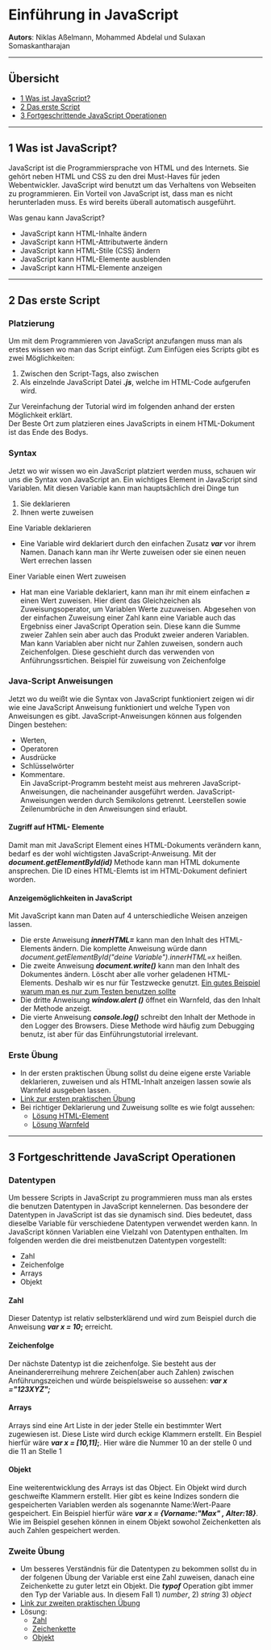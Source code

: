 # Einführung in JavaScript
**Autors**: Niklas Aßelmann, Mohammed Abdelal und Sulaxan Somaskantharajan

---

## Übersicht

- [1 Was ist JavaScript?](#1-Was-ist-Leaflet)
- [2 Das erste Script](#2-Das-erste-Script)
- [3 Fortgeschrittende JavaScript Operationen](#3-Fortgeschrittende-JavaScript-Operationen)




---

## 1 Was ist JavaScript?

JavaScript ist die Programmiersprache von HTML und des Internets. Sie gehört neben HTML und CSS zu den drei Must-Haves für jeden Webentwickler. JavaScript wird benutzt um  das Verhaltens von Webseiten zu programmieren. Ein Vorteil von JavaScript ist, dass man es nicht herunterladen muss. Es wird bereits überall automatisch ausgeführt.

Was genau kann JavaScript?
  - JavaScript kann HTML-Inhalte ändern
  - JavaScript kann HTML-Attributwerte ändern
  - JavaScript kann HTML-Stile (CSS) ändern
  - JavaScript kann HTML-Elemente ausblenden
  - JavaScript kann HTML-Elemente anzeigen

---

## 2 Das erste Script

### Platzierung

Um mit dem Programmieren von JavaScript anzufangen muss man als erstes wissen wo man das Script einfügt.
Zum Einfügen eies Scripts gibt es zwei Möglichkeiten:
  1. Zwischen den Script-Tags, also zwischen  **_<script>_** und **_</script>_**
  2. Als einzelnde JavaScript Datei **_.js_**, welche im HTML-Code aufgerufen wird. <br>

Zur Vereinfachung der Tutorial wird im folgenden anhand der ersten Möglichkeit erklärt. <br>
Der Beste Ort zum platzieren eines JavaScripts in einem HTML-Dokument ist das Ende des Bodys.

### Syntax

Jetzt wo wir wissen wo ein JavaScript platziert werden muss, schauen wir uns die Syntax von JavaScript an.
Ein wichtiges Element in JavaScript sind Variablen. Mit diesen Variable kann man hauptsächlich drei Dinge tun
  1. Sie deklarieren
  2. Ihnen werte zuweisen 

Eine Variable deklarieren
  - Eine Variable wird deklariert durch den einfachen Zusatz **_var_** vor ihrem Namen.
    Danach kann man ihr Werte zuweisen oder sie einen neuen Wert errechen lassen <br>

Einer Variable einen Wert zuweisen
  - Hat man eine Variable deklariert, kann man ihr mit einem einfachen **_=_** einen Wert zuweisen. 
    Hier dient das Gleichzeichen als Zuweisungsoperator, um Variablen Werte zuzuweisen. 
    Abgesehen von der einfachen Zuweisung einer Zahl kann eine Variable auch das Ergebniss einer JavaScript Operation sein.
    Diese kann die Summe zweier Zahlen sein aber auch das Produkt zweier anderen Variablen.
    Man kann Variablen aber nicht nur Zahlen zuweisen, sondern auch Zeichenfolgen. Diese geschieht durch das verwenden von Anführungssrtichen.
    Beispiel für zuweisung von Zeichenfolge

### Java-Script Anweisungen

Jetzt wo du weißt wie die Syntax von JavaScript funktioniert zeigen wi dir wie eine JavaScript Anweisung funktioniert und welche Typen von Anweisungen es gibt. JavaScript-Anweisungen können aus folgenden Dingen bestehen:
  - Werten, 
  - Operatoren 
  - Ausdrücke
  - Schlüsselwörter 
  - Kommentare. <br>
Ein JavaScript-Programm besteht meist aus mehreren JavaScript-Anweisungen, die nacheinander ausgeführt werden.
JavaScript-Anweisungen werden durch Semikolons getrennt.
Leerstellen sowie Zeilenumbrüche in den Anweisungen sind erlaubt.

#### Zugriff auf HTML- Elemente

Damit man mit JavaScript Element eines HTML-Dokuments verändern kann, bedarf es der wohl wichtigsten JavaScript-Anweisung.
Mit der **_document.getElementById(id)_** Methode kann man HTML dokumente ansprechen. Die ID eines HTML-Elemts ist im HTML-Dokument definiert worden.

#### Anzeigemöglichkeiten in JavaScript

Mit JavaScript kann man Daten auf 4 unterschiedliche Weisen anzeigen lassen. 
  - Die erste Anweisung **_innerHTML=_** kann man den Inhalt des HTML-Elements ändern. Die komplette Anweisung würde dann *document.getElementById("deine Variable").innerHTML=x* heißen.
  - Die zweite Anweisung **_document.write()_** kann man den Inhalt des Dokumentes ändern. Löscht aber alle vorher geladenen HTML-Elements. Deshalb wir es nur für Testzwecke genutzt. [Ein gutes Beispiel warum man es nur zum Testen benutzen sollte](https://www.w3schools.com/code/tryit.asp?filename=GGY8JU3O6CW9)
  - Die dritte Anweisung **_window.alert ()_** öffnet ein Warnfeld, das den Inhalt der Methode anzeigt.
  - Die vierte Anweisung **_console.log()_** schreibt den Inhalt der Methode in den Logger des Browsers. Diese Methode wird häufig zum Debugging benutz, ist aber für das Einführungstutorial irrelevant.

### Erste Übung

  - In der ersten praktischen Übung sollst du deine eigene erste Variable deklarieren, zuweisen und  als HTML-Inhalt anzeigen lassen sowie als Warnfeld ausgeben lassen.
  - [Link zur ersten praktischen Übung](https://www.w3schools.com/code/tryit.asp?filename=GGY8Q98QGDTG)
  - Bei richtiger Deklarierung und Zuweisung sollte es wie folgt aussehen:
    - [Lösung HTML-Element](https://www.w3schools.com/code/tryit.asp?filename=GGY8TS2GC9K2)
    - [Lösung Warnfeld](https://www.w3schools.com/code/tryit.asp?filename=GGY8UBVGSEZY)

---

## 3 Fortgeschrittende JavaScript Operationen

### Datentypen

Um bessere Scripts in JavaScript zu programmieren muss man als erstes die benutzen Datentypen in JavaScript kennelernen. Das besondere der Datentypen in JavaScript ist das sie dynamisch sind. Dies bedeutet, dass dieselbe Variable für verschiedene Datentypen verwendet werden kann. In JavaScript können Variablen eine Vielzahl von Datentypen enthalten. Im folgenden werden  die drei meistbenutzen Datentypen vorgestellt:
  - Zahl
  - Zeichenfolge
  - Arrays
  - Objekt
#### Zahl
Dieser Datentyp ist relativ selbsterklärend und wird zum Beispiel durch die Anweisung **_var x = 10_;** erreicht.
#### Zeichenfolge
Der nächste Datentyp ist die zeichenfolge. Sie besteht aus der Aneinandererreihung mehrere Zeichen(aber auch Zahlen) zwischen Anführungszeichen und würde beispielsweise so aussehen: **_var x ="123XYZ";_**
#### Arrays
Arrays sind eine Art Liste in der jeder Stelle ein bestimmter Wert zugewiesen ist. Diese Liste wird durch eckige Klammern erstellt. Ein Bespiel hierfür wäre **_var x = [10,11]_;**. Hier wäre die Nummer 10 an der stelle 0 und die 11 an Stelle 1
#### Objekt
Eine weiterentwicklung des Arrays ist das Object. Ein Objekt wird durch geschweifte Klammern erstellt. Hier gibt es keine Indizes sondern die gespeicherten Variablen werden als sogenannte Name:Wert-Paare gespeichert. Ein Beispiel hierfür wäre **_var x = {Vorname:"Max" , Alter:18}_**. Wie im Beispiel gesehen können in einem Objekt sowohol Zeichenketten als auch Zahlen gespeichert werden.

### Zweite Übung
- Um besseres Verständnis für die Datentypen zu bekommen sollst du in der folgenen Übung der Variable erst eine Zahl zuweisen, danach eine Zeichenkette zu guter letzt ein Objekt. Die **_typof_** Operation gibt immer den Typ der Variable aus. In diesem Fall 1) _number_, 2) _string_ 3) _object_
- [Link zur zweiten praktischen Übung](https://www.w3schools.com/code/tryit.asp?filename=GGY07JYIBZ4J)
- Lösung:
  - [Zahl](https://www.w3schools.com/code/tryit.asp?filename=GGY08YQG054J)
  - [Zeichenkette](https://www.w3schools.com/code/tryit.asp?filename=GGY004XVBHHF)
  - [Objekt](https://www.w3schools.com/code/tryit.asp?filename=GGY0CS85X6QL)